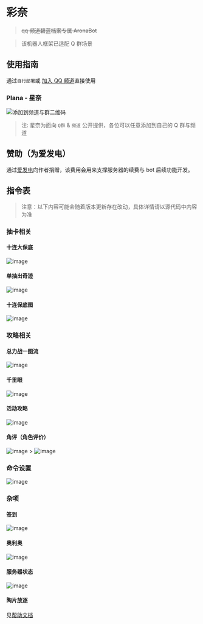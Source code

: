 # 彩奈

> ~~qq 频道碧蓝档案专属 AronaBot~~  

> 该机器人框架已适配 Q 群场景

## 使用指南

通过`自行部署`或 [加入 QQ 频道](https://pd.qq.com/s/a5v097ltt)直接使用

### Plana - 星奈

![添加到频道与群二维码](https://github.com/feilongproject/AronaBot/assets/43880786/b3d18713-31b4-4e1e-ad1b-e2f197fa1d4c)

> 注: 星奈为面向 `Q群` & `频道` 公开提供，各位可以任意添加到自己的 Q 群与频道

## 赞助（为爱发电）

通过[爱发电](https://afdian.net/@feilongproject)向作者捐赠，该费用会用来支撑服务器的续费与 bot 后续功能开发。

## 指令表

> 注意：以下内容可能会随着版本更新存在改动，具体详情请以源代码中内容为准

### 抽卡相关

#### 十连大保底

![image](https://github.com/feilongproject/AronaBot/assets/43880786/31670752-989d-49bf-8d02-68ba907da0c1)

#### 单抽出奇迹

![image](https://github.com/feilongproject/AronaBot/assets/43880786/28385ff3-4038-4f27-b2da-fab23d72b00e)

#### 十连保底图

![image](https://github.com/feilongproject/AronaBot/assets/43880786/a5729f1b-c214-4810-98a8-cc16d30db52b)

### 攻略相关

#### 总力战一图流

![image](https://github.com/feilongproject/AronaBot/assets/43880786/bc719264-6358-421d-a862-78f2710f4e31)

#### 千里眼

![image](https://github.com/feilongproject/AronaBot/assets/43880786/6a191e86-9196-40f8-a382-51e5d023c1a4)

#### 活动攻略

![image](https://github.com/feilongproject/AronaBot/assets/43880786/b047ddf8-c7ea-4d4c-b695-36e8e2ccff37)

#### 角评（角色评价）

![image](https://github.com/feilongproject/AronaBot/assets/43880786/46add7cf-05af-4281-9c85-37794b04ef09) > ![image](https://github.com/feilongproject/AronaBot/assets/43880786/9ba57c9a-50c4-4474-b977-c6c9c30299fc)

### 命令设置

![image](https://github.com/feilongproject/AronaBot/assets/43880786/8ac91e43-2e26-44cb-9692-26e07a36d380)

### 杂项

#### 签到

![image](https://github.com/feilongproject/AronaBot/assets/43880786/27bbe54a-23a8-4824-b214-bd1adfb413ea)

#### 奥利奥

![image](https://user-images.githubusercontent.com/43880786/181732877-1fc93096-7877-4907-adc0-0ebd6004240a.png)

#### 服务器状态

![image](https://github.com/feilongproject/AronaBot/assets/43880786/859c3656-0e70-40a4-b636-4c28fdabb023)

#### 陶片放逐

见[帮助文档](https://github.com/feilongproject/AronaBot/blob/main/%E9%99%B6%E7%89%87%E6%94%BE%E9%80%90%E4%BD%BF%E7%94%A8%E8%AF%B4%E6%98%8E.md)
